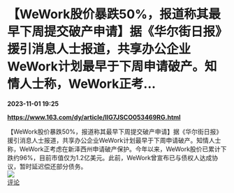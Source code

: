 # 【WeWork股价暴跌50%，报道称其最早下周提交破产申请】据《华尔街日报》援引消息人士报道，共享办公企业WeWork计划最早于下周申请破产。知情人士称，WeWork正考...

**2023-11-01 19:25**

**https://www.163.com/dy/article/IIG7JSCO053469RG.html**

【WeWork股价暴跌50%，报道称其最早下周提交破产申请】据《华尔街日报》援引消息人士报道，共享办公企业WeWork计划最早于下周申请破产。知情人士称，WeWork正考虑在新泽西州申请破产保护。今年以来，WeWork股价已累计下跌约96%，目前市值仅为1.2亿美元。此前，WeWork曾宣布已与债权人达成协议，暂时延迟偿还部分债务。  
![](https://img3.chouti.com/CHOUTI_231101_7DCF824166A24083BFA5D4310078D25C.jpg)  
[评论](https://m.chouti.com/link/40476107)